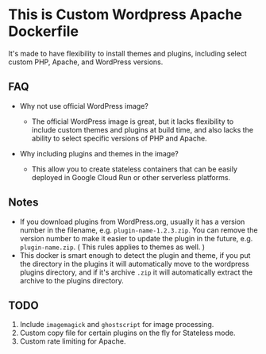 # This is Custom Wordpress Apache Dockerfile

It's made to have flexibility to install themes and plugins, including select custom PHP, Apache, and WordPress versions.

## FAQ

- Why not use official WordPress image?

  - The official WordPress image is great, but it lacks flexibility to include custom themes and plugins at build time, and also lacks the ability to select specific versions of PHP and Apache.

- Why including plugins and themes in the image?
  - This allow you to create stateless containers that can be easily deployed in Google Cloud Run or other serverless platforms.

## Notes

- If you download plugins from WordPress.org, usually it has a version number in the filename, e.g. `plugin-name-1.2.3.zip`. You can remove the version number to make it easier to update the plugin in the future, e.g. `plugin-name.zip`. ( This rules applies to themes as well. )
- This docker is smart enough to detect the plugin and theme, if you put the directory in the plugins it will automatically move to the wordpress plugins directory, and if it's archive `.zip` it will automatically extract the archive to the plugins directory.

## TODO

1. Include `imagemagick` and `ghostscript` for image processing.
2. Custom copy file for certain plugins on the fly for Stateless mode.
3. Custom rate limiting for Apache.
